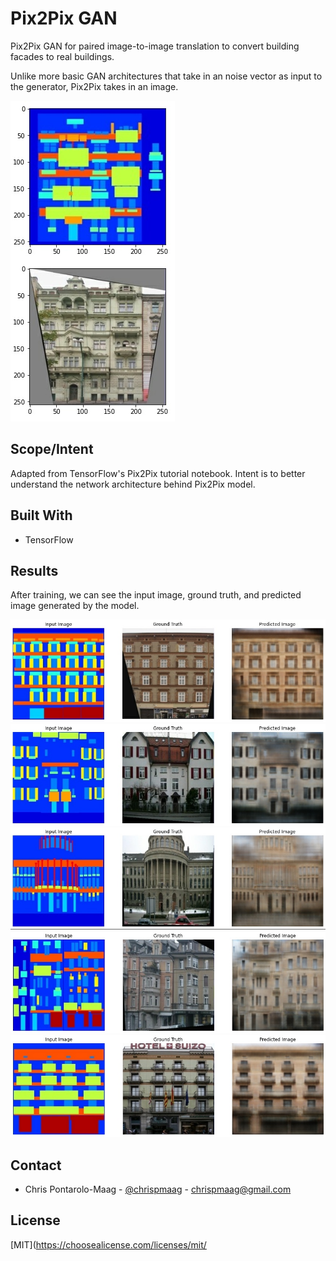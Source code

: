 # Pix2Pix GAN

Pix2Pix GAN for paired image-to-image translation to convert building facades to real buildings.

Unlike more basic GAN architectures that take in an noise vector as input to the generator, Pix2Pix takes in an image. 

![paired_image](https://github.com/chrispmaag/pix2pixGAN/blob/main/images/paired_image.jpg)

## Scope/Intent
Adapted from TensorFlow's Pix2Pix tutorial notebook. Intent is to better understand the network architecture behind Pix2Pix model.

## Built With
- TensorFlow

## Results

After training, we can see the input image, ground truth, and predicted image generated by the model.

![pred1](https://github.com/chrispmaag/pix2pixGAN/blob/main/images/pred1.jpg)
![pred2](https://github.com/chrispmaag/pix2pixGAN/blob/main/images/pred2.jpg)
![pred3](https://github.com/chrispmaag/pix2pixGAN/blob/main/images/pred3.jpg)
![pred4](https://github.com/chrispmaag/pix2pixGAN/blob/main/images/pred4.jpg)
![pred5](https://github.com/chrispmaag/pix2pixGAN/blob/main/images/pred5.jpg)

## Contact

- Chris Pontarolo-Maag - [@chrispmaag](https://twitter.com/chrispmaag) - chrispmaag@gmail.com

## License
[MIT](https://choosealicense.com/licenses/mit/
